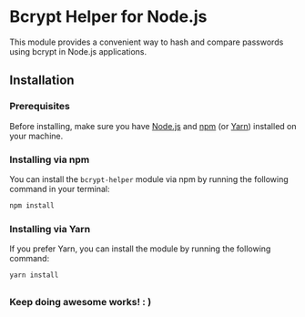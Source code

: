# Bcrypt Helper for Node.js

This module provides a convenient way to hash and compare passwords using bcrypt in Node.js applications.

## Installation

### Prerequisites

Before installing, make sure you have [Node.js](https://nodejs.org) and [npm](https://www.npmjs.com/) (or [Yarn](https://yarnpkg.com/)) installed on your machine.

### Installing via npm

You can install the `bcrypt-helper` module via npm by running the following command in your terminal:

```bash
npm install
```

### Installing via Yarn

If you prefer Yarn, you can install the module by running the following command:

```bash
yarn install
```
##
### Keep doing awesome works! : )
##